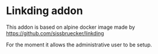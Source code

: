 # Linkding addon

This addon is based on alpine docker image made by https://github.com/sissbruecker/linkding

For the moment it allows the administrative user to be setup.

